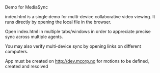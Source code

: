 Demo for MediaSync

index.html is a single demo for multi-device collaborative video viewing. It runs directly by opening the local file in the browser. 

Open index.html in multiple tabs/windows in order to appreciate precise sync across multiple agents. 

You may also verify multi-device sync by opening links on different computers. 

App must be created on http://dev.mcorp.no for motions to be defined, created and resolved
